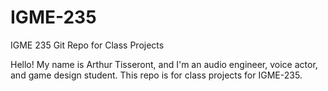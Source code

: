 # IGME-235
IGME 235 Git Repo for Class Projects

Hello! My name is Arthur Tisseront, and I'm an audio engineer, voice actor, and game design student.
This repo is for class projects for IGME-235.
